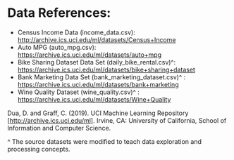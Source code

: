 # Data References:
* Census Income Data (income_data.csv): http://archive.ics.uci.edu/ml/datasets/Census+Income 
* Auto MPG (auto_mpg.csv): https://archive.ics.uci.edu/ml/datasets/auto+mpg
* Bike Sharing Dataset Data Set (daily_bike_rental.csv)^: https://archive.ics.uci.edu/ml/datasets/bike+sharing+dataset
* Bank Marketing Data Set (bank_marketing_dataset.csv)^ : https://archive.ics.uci.edu/ml/datasets/bank+marketing
* Wine Quality Dataset (wine_quality.csv)^ : https://archive.ics.uci.edu/ml/datasets/Wine+Quality

Dua, D. and Graff, C. (2019). UCI Machine Learning Repository [http://archive.ics.uci.edu/ml]. Irvine, CA: University of California, School of Information and Computer Science. 

^ The source datasets were modified to teach data exploration and processing concepts.
